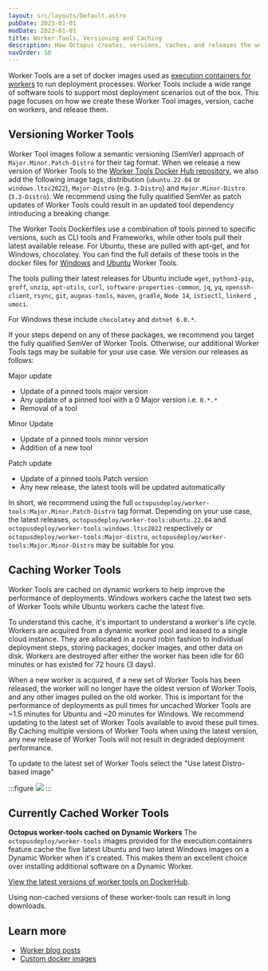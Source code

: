 ```yaml
---
layout: src/layouts/Default.astro
pubDate: 2023-01-01
modDate: 2023-01-01
title: Worker Tools, Versioning and Caching
description: How Octopus creates, versions, caches, and releases the worker-tools docker images for use with the execution containers for workers feature.
navOrder: 50
---
```


Worker Tools are a set of docker images used as [execution containers for workers](https://yamldoc.liuyan.wang/docs/projects/steps/execution-containers-for-workers) to run deployment processes. Worker Tools include a wide range of software tools to support most deployment scenarios out of the box. This page focuses on how we create these Worker Tool images, version, cache on workers, and release them.

## Versioning Worker Tools
Worker Tool images follow a semantic versioning (SemVer) approach of `Major.Minor.Patch-Distro` for their tag format. When we release a new version of Worker Tools to the [Worker Tools Docker Hub repository](https://hub.docker.com/r/octopusdeploy/worker-tools/tags), we also add the following image tags, distribution (`ubuntu.22.04` or `windows.ltsc2022`), `Major-Distro` (e.g. `3-Distro`) and `Major.Minor-Distro` (`3.3-Distro`). We recommend using the fully qualified SemVer as patch updates of Worker Tools could result in an updated tool dependency introducing a breaking change.

The Worker Tools Dockerfiles use a combination of tools pinned to specific versions, such as CLI tools and Frameworks, while other tools pull their latest available release. For Ubuntu, these are pulled with apt-get, and for Windows, chocolatey. You can find the full details of these tools in the docker files for [Windows](https://github.com/OctopusDeploy/WorkerTools/blob/master/windows.ltsc2022/Dockerfile) and [Ubuntu](https://github.com/OctopusDeploy/WorkerTools/blob/master/ubuntu.22.04/Dockerfile) Worker Tools.

The tools pulling their latest releases for Ubuntu include `wget`, `python3-pip`, `groff`, `unzip`, `apt-utils`, `curl`, `software-properties-common`, `jq`, `yq`, `openssh-client`, `rsync`, `git`, `augeas-tools`, `maven`, `gradle`, `Node 14`, `istioctl`, `linkerd `, `umoci`.

For Windows these include `chocolatey` and `dotnet 6.0.*`.

If your steps depend on any of these packages, we recommend you target the fully qualified SemVer of Worker Tools. Otherwise, our additional Worker Tools tags may be suitable for your use case. We version our releases as follows:

Major update
* Update of a pinned tools major version
* Any update of a pinned tool with a 0 Major version i.e. `0.*.*`
* Removal of a tool

Minor Update
* Update of a pinned tools minor version
* Addition of a new tool

Patch update
* Update of a pinned tools Patch version
* Any new release, the latest tools will be updated automatically

In short, we recommend using the full `octopusdeploy/worker-tools:Major.Minor.Patch-Distro` tag format. Depending on your use case, the latest releases, `octopusdeploy/worker-tools:ubuntu.22.04` and `octopusdeploy/worker-tools:windows.ltsc2022` respectively or `octopusdeploy/worker-tools:Major-distro`, `octopusdeploy/worker-tools:Major.Minor-Distro` may be suitable for you.

## Caching Worker Tools

Worker Tools are cached on dynamic workers to help improve the performance of deployments. Windows workers cache the latest two sets of Worker Tools while Ubuntu workers cache the latest five.

To understand this cache, it's important to understand a worker's life cycle. Workers are acquired from a dynamic worker pool and leased to a single cloud instance. They are allocated in a round robin fashion to individual deployment steps, storing packages, docker images, and other data on disk. Workers are destroyed after either the worker has been idle for 60 minutes or has existed for 72 hours (3 days). 

When a new worker is acquired, if a new set of Worker Tools has been released, the worker will no longer have the oldest version of Worker Tools, and any other images pulled on the old worker. This is important for the performance of deployments as pull times for uncached Worker Tools are ~1.5 minutes for Ubuntu and ~20 minutes for Windows. We recommend updating to the latest set of Worker Tools available to avoid these pull times. By Caching multiple versions of Worker Tools when using the latest version, any new release of Worker Tools will not result in degraded deployment performance.

To update to the latest set of Worker Tools select the "Use latest Distro-based image" 

:::figure
![](/docs/infrastructure/workers/images/container-selector.png)
:::

## Currently Cached Worker Tools

**Octopus worker-tools cached on Dynamic Workers**
The `octopusdeploy/worker-tools` images provided for the execution containers feature cache the five latest Ubuntu and two latest Windows images on a Dynamic Worker when it's created. This makes them an excellent choice over installing additional software on a Dynamic Worker.

[View the latest versions of worker tools on DockerHub](https://hub.docker.com/r/octopusdeploy/worker-tools).

Using non-cached versions of these worker-tools can result in long downloads.

## Learn more

- [Worker blog posts](https://yamldoc.liuyan.wang/blog/tag/workers)
- [Custom docker images](/docs/projects/steps/execution-containers-for-workers/#custom-docker-images)
